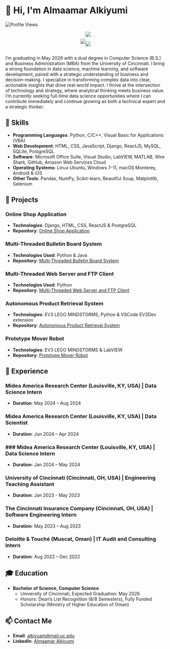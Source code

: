 # 👋 Hi, I'm Almaamar Alkiyumi

![Profile Views](https://komarev.com/ghpvc/?username=AAlkiyumi&color=blue)

<div align="center" >
<div  style="display: inline-flex; align-items: center;">

<a href="https://github.com/anuraghazra/github-readme-stats">
  <img align="center" src="https://github-readme-stats.vercel.app/api?username=AAlkiyumi&count_private=true&layout=compact&show_icons=true&hide_border=true&theme=prussian&border_radius=15&width=325&line_height=20&hide=stars" />
</a>

<hl/>

<a href="https://github.com/anuraghazra/convoychat">
  <img align="center" src="https://github-readme-stats.vercel.app/api/top-langs/?username=AAlkiyumi&layout=compact&theme=prussian&&langs_count=6&hide_border=true&border_radius=15&" />
</a>

![](https://github-readme-streak-stats.herokuapp.com/?user=AAlkiyumi&theme=dark&hide_border=false)<br/>
</div>
</div>

I’m graduating in May 2026 with a dual degree in Computer Science (B.S.) and Business Administration (MBA) from the University of Cincinnati. I bring a strong foundation in data science, machine learning, and software development, paired with a strategic understanding of business and decision-making. I specialize in transforming complex data into clear, actionable insights that drive real-world impact. I thrive at the intersection of technology and strategy, where analytical thinking meets business value. I’m currently seeking full-time data science opportunities where I can contribute immediately and continue growing as both a technical expert and a strategic thinker.

## 🚀 Skills
- **Programming Languages**: Python, C/C++, Visual Basic for Applications (VBA)
- **Web Development**: HTML, CSS, JavaScript, Django, ReactJS, MySQL, SQLite, PostgreSQL
- **Software**: Microsoft Office Suite, Visual Studio, LabVIEW, MATLAB, Wire Shark, GitHub, Amazon Web Services Cloud
- **Operating Systems**: Linux Ubuntu, Windows 7-11, macOS Monterey, Android & iOS
- **Other Tools**: Pandas, NumPy, Scikit-learn, Beautiful Soup, Matplotlib, Selenium

## 🌟 Projects
### Online Shop Application
- **Technologies**: Django, HTML, CSS, ReactJS & PostgreSQL
- **Repository**: [Online Shop Application](https://github.com/AAlkiyumi/online-shop-application)

### Multi-Threaded Bulletin Board System
- **Technologies Used**: Python & Java
- **Repository**: [Multi-Threaded Bulletin Board System](https://github.com/AAlkiyumi/networking_final_project)

### Multi-Threaded Web Server and FTP Client
- **Technologies Used**: Python
- **Repository**: [Multi-Threaded Web Server and FTP Client](https://github.com/AAlkiyumi/Multi-Threaded-Web-Server-and-FTP-Client)

### Autonomous Product Retrieval System
- **Technologies**: EV3 LEGO MINDSTORMS, Python & VSCode EV3Dev extension
- **Repository**: [Autonomous Product Retrieval System]()

### Prototype Mover Robot
- **Technologies**: EV3 LEGO MINDSTORMS & LabVIEW
- **Repository**: [Prototype Mover Robot]()

## 💼 Experience
### Midea America Research Center (Louisville, KY, USA) | Data Science Intern
- **Duration**: May 2024 – Aug 2024

### Midea America Research Center (Louisville, KY, USA) | Data Scientist
- **Duration**: Jun 2024 – Apr 2024

### ### Midea America Research Center (Louisville, KY, USA) | Data Science Intern
- **Duration**: Jan 2024 – May 2024

### University of Cincinnati (Cincinnati, OH, USA) | Engineering Teaching Assistant
- **Duration**: Jan 2023 - May 2023

### The Cincinnati Insurance Company (Cincinnati, OH, USA) | Software Engineering Intern
- **Duration**: May 2023 – Aug 2023

### Deloitte & Touché (Muscat, Oman) | IT Audit and Consulting Intern
- **Duration**: Aug 2022 – Dec 2022

## 🎓 Education
- **Bachelor of Science, Computer Science**
  - University of Cincinnati, Expected Graduation: May 2026
  - Honors: Dean’s List Recognition (8/8 Semesters), Fully Funded Scholarship (Ministry of Higher Education of Oman)

## 📫 Contact Me
- **Email**: alkiyuam@mail.uc.edu
- **LinkedIn**: [Almaamar Alkiyumi](https://www.linkedin.com/in/AlmaamarAlkiyumi/)
